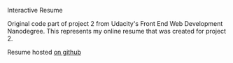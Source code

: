 Interactive Resume

Original code part of project 2 from Udacity's Front End Web Development Nanodegree. This represents my online resume that was created for project 2.

Resume hosted [on github](https://kuzeysg.github.io/frontend-nanodegree-resume/index.html)
